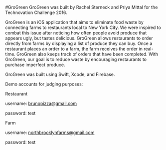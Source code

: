 #GroGreen
GroGreen was built by Rachel Sterneck and Priya Mittal for the Technovation Challenge 2016.

GroGreen is an iOS application that aims to eliminate food waste by connecting farms to restaurants local to New York City. We were inspired to combat this issue after noticing how often people avoid produce that appears ugly, but tastes delicious. GroGreen allows restaurants to order directly from farms by displaying a list of produce they can buy. Once a restaurant places an order to a farm, the farm receives the order in real-time. GroGreen also keeps track of orders that have been completed. With GroGreen, our goal is to reduce waste by encouraging restaurants to purchase imperfect produce.

GroGreen was built using Swift, Xcode, and Firebase.


Demo accounts for judging purposes:

Restaurant

username: brunopizza@gmail.com

password: test

Farm

username: northbrooklynfarms@gmail.com

password: test
